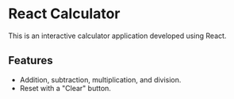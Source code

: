 # React Calculator

This is an interactive calculator application developed using React.

## Features

- Addition, subtraction, multiplication, and division.
- Reset with a "Clear" button.
